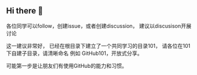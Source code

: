 ## Hi there 👋
各位同学可以follow，创建issue，或者创建discussion， 建议以discusison开展讨论

这一建议非常好， 已经在根目录下建立了一个共同学习的目录101， 请各位在101下自建子目录，请清晰命名 例如 GitHub101，开放式分享。

可能第一步是让朋友们有使用GitHub的能力和习惯。
<!--

**Here are some ideas to get you started:**

🙋‍♀️ A short introduction - what is your organization all about?
🌈 Contribution guidelines - how can the community get involved?
👩‍💻 Useful resources - where can the community find your docs? Is there anything else the community should know?
🍿 Fun facts - what does your team eat for breakfast?
🧙 Remember, you can do mighty things with the power of [Markdown](https://docs.github.com/github/writing-on-github/getting-started-with-writing-and-formatting-on-github/basic-writing-and-formatting-syntax)
-->
